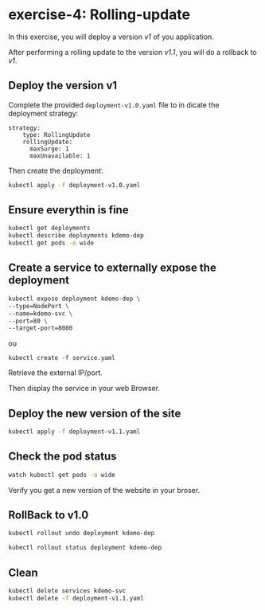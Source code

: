 # exercise-4: Rolling-update

In this exercise, you will deploy a version *v1* of you application.

After performing a rolling update to the version *v1.1*, you will do a rollback to *v1*.

## Deploy the version v1

Complete the provided `deployment-v1.0.yaml` file to in dicate the deployment strategy:
```
strategy:
    type: RollingUpdate
    rollingUpdate:
      maxSurge: 1
      maxUnavailable: 1
```

Then create the deployment:
```sh
kubectl apply -f deployment-v1.0.yaml
```

## Ensure everythin is fine

```sh
kubectl get deployments
kubectl describe deployments kdemo-dep
kubectl get pods -o wide
```

## Create a service to externally expose the deployment
```sh
kubectl expose deployment kdemo-dep \
--type=NodePort \
--name=kdemo-svc \
--port=80 \
--target-port=8080
```
ou 
```
kubectl create -f service.yaml
```

Retrieve the external IP/port.

Then display the service in your web Browser.

## Deploy the new version of the site
```sh
kubectl apply -f deployment-v1.1.yaml
```
## Check the pod status
```sh
watch kubectl get pods -o wide
```

Verify you get a new version of the website in your broser.

## RollBack to v1.0
```sh
kubectl rollout undo deployment kdemo-dep

kubectl rollout status deployment kdemo-dep
```
## Clean

```sh
kubectl delete services kdemo-svc
kubectl delete -f deployment-v1.1.yaml
```
